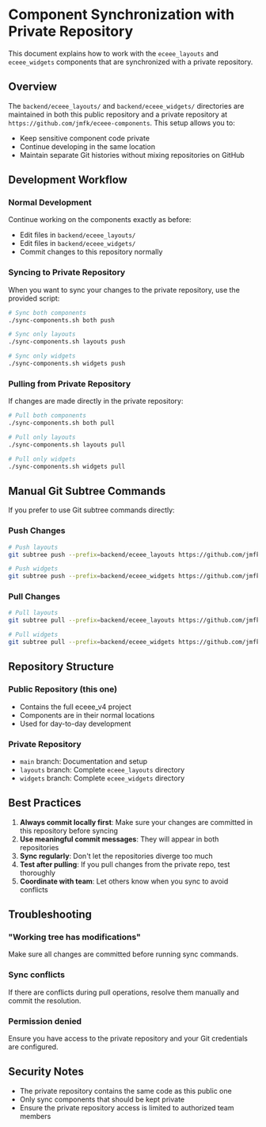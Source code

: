 # Component Synchronization with Private Repository

This document explains how to work with the `eceee_layouts` and `eceee_widgets` components that are synchronized with a private repository.

## Overview

The `backend/eceee_layouts/` and `backend/eceee_widgets/` directories are maintained in both this public repository and a private repository at `https://github.com/jmfk/eceee-components`. This setup allows you to:

- Keep sensitive component code private
- Continue developing in the same location
- Maintain separate Git histories without mixing repositories on GitHub

## Development Workflow

### Normal Development
Continue working on the components exactly as before:
- Edit files in `backend/eceee_layouts/`
- Edit files in `backend/eceee_widgets/`
- Commit changes to this repository normally

### Syncing to Private Repository

When you want to sync your changes to the private repository, use the provided script:

```bash
# Sync both components
./sync-components.sh both push

# Sync only layouts
./sync-components.sh layouts push

# Sync only widgets  
./sync-components.sh widgets push
```

### Pulling from Private Repository

If changes are made directly in the private repository:

```bash
# Pull both components
./sync-components.sh both pull

# Pull only layouts
./sync-components.sh layouts pull

# Pull only widgets
./sync-components.sh widgets pull
```

## Manual Git Subtree Commands

If you prefer to use Git subtree commands directly:

### Push Changes
```bash
# Push layouts
git subtree push --prefix=backend/eceee_layouts https://github.com/jmfk/eceee-components.git layouts

# Push widgets
git subtree push --prefix=backend/eceee_widgets https://github.com/jmfk/eceee-components.git widgets
```

### Pull Changes
```bash
# Pull layouts
git subtree pull --prefix=backend/eceee_layouts https://github.com/jmfk/eceee-components.git layouts --squash

# Pull widgets
git subtree pull --prefix=backend/eceee_widgets https://github.com/jmfk/eceee-components.git widgets --squash
```

## Repository Structure

### Public Repository (this one)
- Contains the full eceee_v4 project
- Components are in their normal locations
- Used for day-to-day development

### Private Repository
- `main` branch: Documentation and setup
- `layouts` branch: Complete `eceee_layouts` directory
- `widgets` branch: Complete `eceee_widgets` directory

## Best Practices

1. **Always commit locally first**: Make sure your changes are committed in this repository before syncing
2. **Use meaningful commit messages**: They will appear in both repositories
3. **Sync regularly**: Don't let the repositories diverge too much
4. **Test after pulling**: If you pull changes from the private repo, test thoroughly
5. **Coordinate with team**: Let others know when you sync to avoid conflicts

## Troubleshooting

### "Working tree has modifications"
Make sure all changes are committed before running sync commands.

### Sync conflicts
If there are conflicts during pull operations, resolve them manually and commit the resolution.

### Permission denied
Ensure you have access to the private repository and your Git credentials are configured.

## Security Notes

- The private repository contains the same code as this public one
- Only sync components that should be kept private
- Ensure the private repository access is limited to authorized team members
